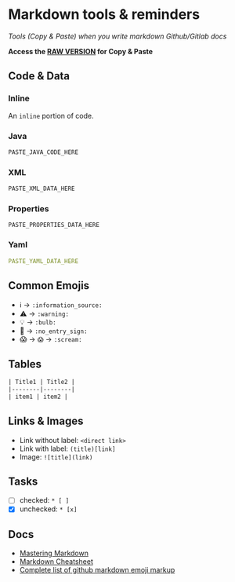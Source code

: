 # Markdown tools & reminders

_Tools (Copy & Paste) when you write markdown Github/Gitlab docs_

**Access the [RAW VERSION](https://github.com/LeBezout/markdown-tools/raw/master/README.md) for Copy & Paste**

## Code & Data

### Inline

An `inline` portion of code.

### Java

```java
PASTE_JAVA_CODE_HERE
```

### XML

```xml
PASTE_XML_DATA_HERE
```

### Properties

```properties
PASTE_PROPERTIES_DATA_HERE
```

### Yaml

```yaml
PASTE_YAML_DATA_HERE
```

## Common Emojis

* :information_source: -> `:information_source:`
* :warning: -> `:warning:`
* :bulb: -> `:bulb:`
* :no_entry_sign: -> `:no_entry_sign:`
*  😱 -> `😱` -> `:scream:`

## Tables

```txt
| Title1 | Title2 |
|--------|--------|
| item1 | item2 |
```

## Links & Images

* Link without label: `<direct link>`
* Link with label: `(title)[link]`
* Image: `![title](link)`

## Tasks

* [ ] checked: `* [ ]`
* [x] unchecked: `* [x]`

## Docs

* [Mastering Markdown](https://guides.github.com/features/mastering-markdown/)
* [Markdown Cheatsheet](https://github.com/adam-p/markdown-here/wiki/Markdown-Cheatsheet)
* [Complete list of github markdown emoji markup](https://gist.github.com/rxaviers/7360908)
